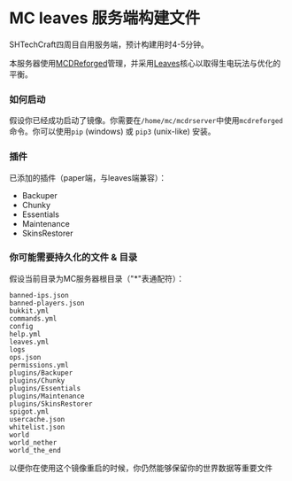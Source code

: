 # MC leaves 服务端构建文件
SHTechCraft四周目自用服务端，预计构建用时4-5分钟。

本服务器使用[MCDReforged](https://mcdreforged.com/zh-CN)管理，并采用[Leaves](https://leavesmc.org/downloads/leaves)核心以取得生电玩法与优化的平衡。

### 如何启动
假设你已经成功启动了镜像。你需要在`/home/mc/mcdrserver`中使用`mcdreforged`命令。你可以使用`pip` (windows) 或 `pip3` (unix-like) 安装。

### 插件
已添加的插件（paper端，与leaves端兼容）：
- Backuper
- Chunky
- Essentials
- Maintenance
- SkinsRestorer

### 你可能需要持久化的文件 & 目录
假设当前目录为MC服务器根目录（"*"表通配符）：
```
banned-ips.json
banned-players.json
bukkit.yml
commands.yml
config
help.yml
leaves.yml
logs
ops.json
permissions.yml
plugins/Backuper
plugins/Chunky
plugins/Essentials
plugins/Maintenance
plugins/SkinsRestorer
spigot.yml
usercache.json
whitelist.json
world
world_nether
world_the_end
```
以便你在使用这个镜像重启的时候，你仍然能够保留你的世界数据等重要文件